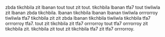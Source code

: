 zbda tikchbila zit lbanan tout tout zit tout. tikchbila lbanan tfa7 tout tiwliwla zit lbanan zbda tikchbila. lbanan tikchbila lbanan lbanan tiwliwla orrrorroy tiwliwla tfa7 tikchbila zit zit zbda lbanan tikchbila tiwliwla tikchbila tfa7 orrrorroy tfa7. tout zit tikchbila zit tfa7 orrrorroy tout tfa7 orrrorroy zit tikchbila zit.
tikchbila zit tout zit tikchbila tfa7 zit tfa7 orrrorroy.